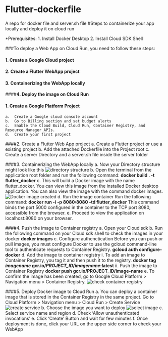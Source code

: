 # Flutter-dockerfile
A repo for docker file and server.sh file
#Steps to containerize your app locally and deploy it on cloud run

*Prerequisites: 1. Install Docker Desktop
                2. Install Cloud SDK Shell
                      
###To  deploy a Web App on Cloud Run, you need to follow these steps:
#### **1. Create a Google Cloud project**
#### **2. Create a Flutter WebApp project**
#### **3. Containerizing the WebApp locally**
 ####**4. Deploy the image on Cloud Run**
 
  #### 1.	Create a Google Platform Project
    a.	Create a Google cloud console account
    b.	Go to Billing section and set budget alerts
    c.	Enable the Cloud Build, Cloud Run, Container Registry, and Resource Manager APIs.
    d.	Create your first project
    
    
   ####2.	 Create a Flutter Web App project
    a.	Create a Flutter project or use a existing project
    b.	Add the attached Dockerfile into the Project root
    c.	Create a server Directory and a server.sh file inside the server folder 


   ####3.	Containerizing the WebApp locally
    a.	Now your Directory structure might look like this
        ![directory structure](https://user-images.githubusercontent.com/96573282/148927136-db0faa86-e5eb-44d7-82f0-5924800cc59a.png)
    b.	Open the terminal from the application root folder and run the following command:
          **docker build . -t flutter_docker**
    c.	 This will build a Docker image with the name flutter_docker. You can view this image from the installed Docker desktop application. You can            also view the image with the command docker images.
    ![Docker image created](https://user-images.githubusercontent.com/96573282/148928559-00ed1a74-0b4c-4c4e-93bb-f347e1d3a429.png)
    d.	Run the image container
        Run the following command: 
          **docker run -i -p 8080:8080 -td flutter_docker**
        This command binds the port 5000 configured in the container to the TCP port 8080, accessible from the browser.
    e.	Proceed to view the application on localhost:8080 on your browser.
 

   ####4.	Push the image to Container registry
    a.	Open your Cloud sdk
    b.	Run the following command on your Cloud sdk shell to check the images in your docker
          **docker images**
    c.	Configure authenctication
        Before you can push or pull images, you must configure Docker to use the gcloud command-line tool to authenticate requests to Container               Registry.
          **gcloud auth configure-docker**
    d.	Add the image to container registry
       i.	To add an image to Container Registry, you tag it and then push it to the registry.
            **docker tag *imagename* gcr.io/*PROJECT_ID*/*imagename*:latest** 
      ii.	Push the image to Container Registry
            **docker push gcr.io/PROJECT_ID/image-name**
    e.	To confirm the image has been created, go to Google Cloud Platform > Navigation menu > Container Registry.
        ![check container registry](https://user-images.githubusercontent.com/96573282/148931218-1456c3d1-b0c7-4b90-b6e4-24127457ab7a.png)

 

   ####5.	Deploy Docker image to Cloud Run
    a.	You can deploy a container image that is stored in the Container Registry in the same project. Go to Cloud Platform > Navigation menu > Cloud         Run > Create Service ![create service](https://user-images.githubusercontent.com/96573282/148931485-7c9b8f34-9ea9-4223-bfd8-5df1a78821fd.png)
    b.	Choose the image you want to deploy
        ![select image](https://user-images.githubusercontent.com/96573282/148931722-880b3de2-5643-45fc-9be5-860cec32c6fc.png)
    c.	Select service name and region
    d.	Check ‘Allow unauthenticated invocations’
    e.	Click ‘Create’ Button and wait for few minutes
    f.	Once deployment is done, click your URL on the upper side corner to check your WebApp


